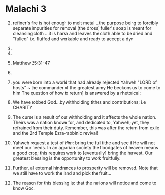 # Malachi 3


2) refiner's fire is hot enough to melt metal
...the purpose being to forcibly separate impurities for removal (the dross)
fuller's soap is meant for cleansing cloth
...it is harsh and leaves the cloth able to be dried and "fulled" i.e. fluffed and workable and ready to accept a dye 



3)

4)

5) Matthew 25:31-47

6)


7) you were born into a world that had already rejected Yahweh
"LORD of hosts" ~ the commander of the greatest army 
  He beckons us to come to him
 The question of how to return] is answered by a rhetorical:

8) We have robbed God...by withholding tithes and contributions; i.e CHARITY

9) The curse is a result of our withholding and it affects the whole nation.
Theirs was a nation known for, and dedicated to, Yahweh; yet, they refrained from their duty.
Remember, this was after the return from exile and the 2nd Temple Ezra-rabbinic revival!

10) Yahweh request a test of _Him_: bring the full tithe and see if He will not meet our needs.
  In an agrarian society the floodgates of heaven means a good crop; this requires work to [eventually] bring the harvest.
    Our greatest blessing is the opportunity to work fruitfully.

12) Further, all external hindrances to prosperity will be removed.  Note that we still have to work the land and pick the fruit...

13) The reason for this blessing is: that the nations will notice and come to know God.
